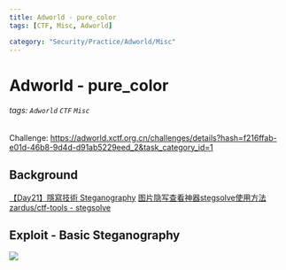 ```yaml
---
title: Adworld - pure_color
tags: [CTF, Misc, Adworld]

category: "Security/Practice/Adworld/Misc"
---
```


# Adworld - pure_color
<!-- more -->
###### tags: `Adworld` `CTF` `Misc`
Challenge: https://adworld.xctf.org.cn/challenges/details?hash=f216ffab-e01d-46b8-9d4d-d91ab5229eed_2&task_category_id=1

## Background
[【Day21】隱寫技術 Steganography](https://ithelp.ithome.com.tw/articles/10278407)
[图片隐写查看神器stegsolve使用方法](https://blog.csdn.net/dyw_666666/article/details/88650738)
[ zardus/ctf-tools - stegsolve](https://github.com/zardus/ctf-tools/blob/master/stegsolve/install)

## Exploit - Basic Steganography
![](https://i.imgur.com/YnqxcmS.png)